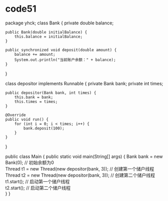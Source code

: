 # code51
package yhck; 
class Bank {
    private double balance; 

    public Bank(double initialBalance) {
        this.balance = initialBalance;
    }

    public synchronized void deposit(double amount) {
        balance += amount;
        System.out.println("当前账户余额：" + balance);
    }
}

class depositor implements Runnable {
    private Bank bank;
    private int times;

    public depositor(Bank bank, int times) {
        this.bank = bank;
        this.times = times;
    }

    @Override
    public void run() {
        for (int i = 0; i < times; i++) {
            bank.deposit(100);
        }
    }
}

public class Main {
    public static void main(String[] args) {
        Bank bank = new Bank(0);  // 初始余额为0  
        Thread t1 = new Thread(new depositor(bank, 3));  // 创建第一个储户线程  
        Thread t2 = new Thread(new depositor(bank, 3));  // 创建第二个储户线程  
        t1.start();  // 启动第一个储户线程  
        t2.start();  // 启动第二个储户线程  
    }
}

